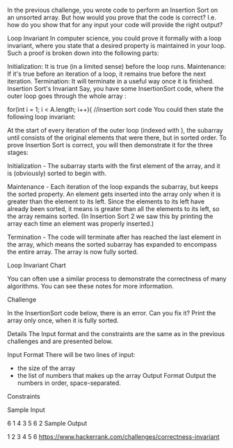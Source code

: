 In the previous challenge, you wrote code to perform an Insertion Sort on an unsorted array. But how would you prove that the code is correct? I.e. how do you show that for any input your code will provide the right output?

Loop Invariant 
In computer science, you could prove it formally with a loop invariant, where you state that a desired property is maintained in your loop. Such a proof is broken down into the following parts:

Initialization: It is true (in a limited sense) before the loop runs.
Maintenance: If it's true before an iteration of a loop, it remains true before the next iteration.
Termination: It will terminate in a useful way once it is finished.
Insertion Sort's Invariant 
Say, you have some InsertionSort code, where the outer loop goes through the whole array :

for(int i = 1; i < A.length; i++){
//insertion sort code
You could then state the following loop invariant:

At the start of every iteration of the outer loop (indexed with ), the subarray until  consists of the original elements that were there, but in sorted order.
To prove Insertion Sort is correct, you will then demonstrate it for the three stages:

Initialization - The subarray starts with the first element of the array, and it is (obviously) sorted to begin with.

Maintenance - Each iteration of the loop expands the subarray, but keeps the sorted property. An element  gets inserted into the array only when it is greater than the element to its left. Since the elements to its left have already been sorted, it means  is greater than all the elements to its left, so the array remains sorted. (In Insertion Sort 2 we saw this by printing the array each time an element was properly inserted.)

Termination - The code will terminate after  has reached the last element in the array, which means the sorted subarray has expanded to encompass the entire array. The array is now fully sorted.

Loop Invariant Chart

You can often use a similar process to demonstrate the correctness of many algorithms. You can see these notes for more information.

Challenge

In the InsertionSort code below, there is an error. Can you fix it? Print the array only once, when it is fully sorted.

Details 
The Input format and the constraints are the same as in the previous challenges and are presented below.

Input Format 
There will be two lines of input:

 - the size of the array
 - the list of numbers that makes up the array
Output Format 
Output the numbers in order, space-separated.

Constraints 
 

Sample Input

6
1 4 3 5 6 2
Sample Output

1 2 3 4 5 6 
https://www.hackerrank.com/challenges/correctness-invariant

